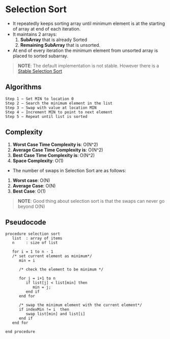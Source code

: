 # Selection Sort 
* It repeatedly keeps sorting array until minimum element is at the starting of array at end of each iteration. 
* It maintains 2 arrays:
    1. **SubArray** that is already Sorted
    2. **Remaining SubArray** that is unsorted. 
* At end of every iteration the minimum element from unsorted array is placed to sorted subarray.

> **NOTE**: The default implementation is not stable. However there is a [Stable Selection Sort](https://www.geeksforgeeks.org/stable-selection-sort/)

## Algorithms 
```
Step 1 − Set MIN to location 0
Step 2 − Search the minimum element in the list
Step 3 − Swap with value at location MIN
Step 4 − Increment MIN to point to next element
Step 5 − Repeat until list is sorted
```

## Complexity 
1. **Worst Case Time Complexity is**: O(N^2)
2. **Average Case Time Complexity is**: O(N^2)
3. **Best Case Time Complexity is**: O(N^2)
4. **Space Complexity**: O(1)

* The number of swaps in Selection Sort are as follows:

1. **Worst case**: O(N)
2. **Average Case**: O(N)
3. **Best Case**: O(1)
> **NOTE**: Good thing about selection sort is that the swaps can never go beyond O(N)

## Pseudocode 
```
procedure selection sort 
   list  : array of items
   n     : size of list

   for i = 1 to n - 1
   /* set current element as minimum*/
      min = i    
  
      /* check the element to be minimum */

      for j = i+1 to n 
         if list[j] < list[min] then
            min = j;
         end if
      end for

      /* swap the minimum element with the current element*/
      if indexMin != i  then
         swap list[min] and list[i]
      end if
   end for
	
end procedure
```
